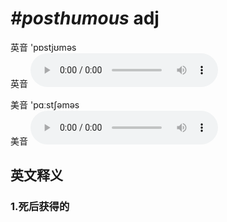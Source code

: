 # ***\#posthumous*** adj
英音 'pɒstjʊməs  
英音
<audio src="./media/posthumous1_AAC.aac" controls="controls"></audio>

美音 'pɑːstʃəməs  
美音
<audio src="./media/posthumous2_AAC.aac" controls="controls"></audio>



  

英文释义
---
### 1.**死后获得的**  



